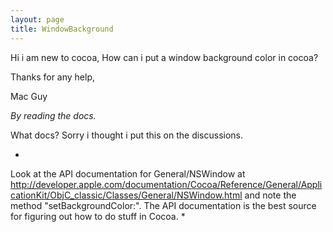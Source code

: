 ```yaml
---
layout: page
title: WindowBackground
---
```


Hi i am new to cocoa, How can i put a window background color in cocoa? 

Thanks for any help,

Mac Guy

*By reading the docs.*

What docs? Sorry i thought i put this on the discussions. 

*
Look at the API documentation for General/NSWindow at http://developer.apple.com/documentation/Cocoa/Reference/General/ApplicationKit/ObjC_classic/Classes/General/NSWindow.html and note the method "setBackgroundColor:".  The API documentation is the best source for figuring out how to do stuff in Cocoa.
*
